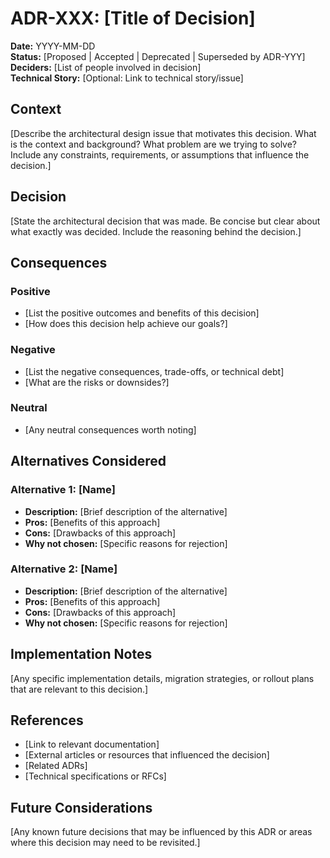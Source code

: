 # ADR-XXX: [Title of Decision]

**Date:** YYYY-MM-DD  
**Status:** [Proposed | Accepted | Deprecated | Superseded by ADR-YYY]  
**Deciders:** [List of people involved in decision]  
**Technical Story:** [Optional: Link to technical story/issue]

## Context

[Describe the architectural design issue that motivates this decision. What is the context and background? What problem are we trying to solve? Include any constraints, requirements, or assumptions that influence the decision.]

## Decision

[State the architectural decision that was made. Be concise but clear about what exactly was decided. Include the reasoning behind the decision.]

## Consequences

### Positive
- [List the positive outcomes and benefits of this decision]
- [How does this decision help achieve our goals?]

### Negative
- [List the negative consequences, trade-offs, or technical debt]
- [What are the risks or downsides?]

### Neutral
- [Any neutral consequences worth noting]

## Alternatives Considered

### Alternative 1: [Name]
- **Description:** [Brief description of the alternative]
- **Pros:** [Benefits of this approach]
- **Cons:** [Drawbacks of this approach]
- **Why not chosen:** [Specific reasons for rejection]

### Alternative 2: [Name]
- **Description:** [Brief description of the alternative]
- **Pros:** [Benefits of this approach]
- **Cons:** [Drawbacks of this approach]
- **Why not chosen:** [Specific reasons for rejection]

## Implementation Notes

[Any specific implementation details, migration strategies, or rollout plans that are relevant to this decision.]

## References

- [Link to relevant documentation]
- [External articles or resources that influenced the decision]
- [Related ADRs]
- [Technical specifications or RFCs]

## Future Considerations

[Any known future decisions that may be influenced by this ADR or areas where this decision may need to be revisited.]
